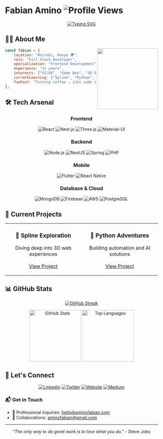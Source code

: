 # Fabian Amino <img src="https://komarev.com/ghpvc/?username=aminofabian&style=flat-square&color=blue" alt="Profile Views" /> 

<div align="center">
  
[![Typing SVG](https://readme-typing-svg.herokuapp.com?font=Fira+Code&pause=1000&color=2E9EF7&center=true&vCenter=true&width=435&lines=Full+Stack+Developer;Frontend+Enthusiast;UI%2FUX+Designer;Tech+Innovator)](https://git.io/typing-svg)

</div>

## 👨‍💻 About Me

<img align="right" src="https://media.giphy.com/media/M9gbBd9nbDrOTu1Mqx/giphy.gif" width="200"/>

```javascript
const fabian = {
    location: "Nairobi, Kenya 🌍",
    role: "Full Stack Developer",
    specialization: "Frontend Development",
    experience: "3+ years",
    interests: ["UI/UX", "Game Dev", "3D Graphics"],
    currentLearning: ["Spline", "Python", "Unity"],
    funFact: "Turning coffee ☕ into code since 2021"
};
```

## 🛠️ Tech Arsenal

<div align="center">

### Frontend
![React](https://img.shields.io/badge/React-20232A?style=for-the-badge&logo=react&logoColor=61DAFB)
![Next.js](https://img.shields.io/badge/Next.js-000000?style=for-the-badge&logo=next.js&logoColor=white)
![Three.js](https://img.shields.io/badge/Three.js-000000?style=for-the-badge&logo=three.js&logoColor=white)
![Material-UI](https://img.shields.io/badge/Material--UI-0081CB?style=for-the-badge&logo=material-ui&logoColor=white)

### Backend
![Node.js](https://img.shields.io/badge/Node.js-339933?style=for-the-badge&logo=node.js&logoColor=white)
![NestJS](https://img.shields.io/badge/NestJS-E0234E?style=for-the-badge&logo=nestjs&logoColor=white)
![Spring](https://img.shields.io/badge/Spring-6DB33F?style=for-the-badge&logo=spring&logoColor=white)
![PHP](https://img.shields.io/badge/PHP-777BB4?style=for-the-badge&logo=php&logoColor=white)

### Mobile
![Flutter](https://img.shields.io/badge/Flutter-02569B?style=for-the-badge&logo=flutter&logoColor=white)
![React Native](https://img.shields.io/badge/React_Native-20232A?style=for-the-badge&logo=react&logoColor=61DAFB)

### Database & Cloud
![MongoDB](https://img.shields.io/badge/MongoDB-4EA94B?style=for-the-badge&logo=mongodb&logoColor=white)
![Firebase](https://img.shields.io/badge/Firebase-FFCA28?style=for-the-badge&logo=firebase&logoColor=black)
![AWS](https://img.shields.io/badge/AWS-232F3E?style=for-the-badge&logo=amazon-aws&logoColor=white)
![PostgreSQL](https://img.shields.io/badge/PostgreSQL-316192?style=for-the-badge&logo=postgresql&logoColor=white)

</div>

## 🎯 Current Projects

<table>
  <tr>
    <td width="50%">
      <h3 align="center">🌌 Spline Exploration</h3>
      <p align="center">
        Diving deep into 3D web experiences
        <br><br>
        <a href="https://spline.design/@aminofabian">View Project</a>
      </p>
    </td>
    <td width="50%">
      <h3 align="center">🐍 Python Adventures</h3>
      <p align="center">
        Building automation and AI solutions
        <br><br>
        <a href="https://github.com/aminofabian/python-projects">View Project</a>
      </p>
    </td>
  </tr>
</table>

## 📊 GitHub Stats

<div align="center">
  
[![GitHub Streak](https://github-readme-streak-stats.herokuapp.com?user=aminofabian&theme=tokyonight&hide_border=true)](https://git.io/streak-stats)
  
<img src="https://github-readme-stats.vercel.app/api?username=aminofabian&show_icons=true&theme=tokyonight&hide_border=true" alt="GitHub Stats" height="170"/>
<img src="https://github-readme-stats.vercel.app/api/top-langs/?username=aminofabian&layout=compact&theme=tokyonight&hide_border=true" alt="Top Languages" height="170"/>

</div>

## 🤝 Let's Connect

<div align="center">
  
[![LinkedIn](https://img.shields.io/badge/LinkedIn-0077B5?style=for-the-badge&logo=linkedin&logoColor=white)](https://www.linkedin.com/in/fabian-amino-b6bba5253/)
[![Twitter](https://img.shields.io/badge/Twitter-1DA1F2?style=for-the-badge&logo=twitter&logoColor=white)](https://twitter.com/amino_fabian)
[![Website](https://img.shields.io/badge/Website-FF7139?style=for-the-badge&logo=Firefox-Browser&logoColor=white)](https://www.aminofabian.com/)
[![Medium](https://img.shields.io/badge/Medium-12100E?style=for-the-badge&logo=medium&logoColor=white)](https://www.medium.com/@aminofabian/)

</div>

### 📬 Get in Touch
- 💼 Professional inquiries: hello@aminofabian.com
- 🤝 Collaborations: aminofabian@gmail.com

---
<div align="center">
  
*"The only way to do great work is to love what you do."* - Steve Jobs

</div>
